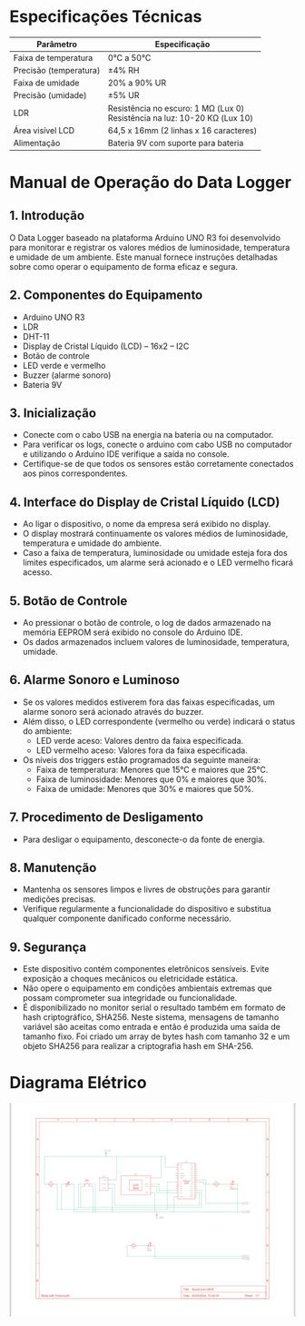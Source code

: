 # Especificações Técnicas

| Parâmetro               | Especificação                                      |
|-------------------------|----------------------------------------------------|
| Faixa de temperatura    | 0°C a 50°C                                          |
| Precisão (temperatura)  | ±4% RH | ±2°C                                       |
| Faixa de umidade        | 20% a 90% UR                                        |
| Precisão (umidade)      | ±5% UR                                             |
| LDR                     | Resistência no escuro: 1 MΩ (Lux 0) <br> Resistência na luz: 10-20 KΩ (Lux 10) |
| Área visível LCD        | 64,5 x 16mm (2 linhas x 16 caracteres)             |
| Alimentação             | Bateria 9V com suporte para bateria                |

# Manual de Operação do Data Logger

## 1. Introdução
O Data Logger baseado na plataforma Arduino UNO R3 foi desenvolvido para monitorar e registrar os valores médios de luminosidade, temperatura e umidade de um ambiente. Este manual fornece instruções detalhadas sobre como operar o equipamento de forma eficaz e segura.

## 2. Componentes do Equipamento
- Arduino UNO R3
- LDR 
- DHT-11
- Display de Cristal Líquido (LCD) – 16x2 – I2C
- Botão de controle
- LED verde e vermelho
- Buzzer (alarme sonoro)
- Bateria 9V

## 3. Inicialização
- Conecte com o cabo USB na energia na bateria ou na computador.
- Para verificar os logs, conecte o arduino com cabo USB no computador e utilizando o Arduino IDE verifique a saída no console.
- Certifique-se de que todos os sensores estão corretamente conectados aos pinos correspondentes.

## 4. Interface do Display de Cristal Líquido (LCD)
- Ao ligar o dispositivo, o nome da empresa será exibido no display.
- O display mostrará continuamente os valores médios de luminosidade, temperatura e umidade do ambiente.
- Caso a faixa de temperatura, luminosidade ou umidade esteja fora dos limites especificados, um alarme será acionado e o LED vermelho ficará acesso.

## 5. Botão de Controle
- Ao pressionar o botão de controle, o log de dados armazenado na memória EEPROM será exibido no console do Arduino IDE.
- Os dados armazenados incluem valores de luminosidade, temperatura, umidade.

## 6. Alarme Sonoro e Luminoso
- Se os valores medidos estiverem fora das faixas especificadas, um alarme sonoro será acionado através do buzzer.
- Além disso, o LED correspondente (vermelho ou verde) indicará o status do ambiente:
  - LED verde aceso: Valores dentro da faixa especificada.
  - LED vermelho aceso: Valores fora da faixa especificada.
- Os níveis dos triggers estão programados da seguinte maneira:
  - Faixa de temperatura: Menores que 15°C e maiores que 25°C.
  - Faixa de luminosidade: Menores que 0% e maiores que 30%.
  - Faixa de umidade: Menores que 30% e maiores que 50%.

## 7. Procedimento de Desligamento
- Para desligar o equipamento, desconecte-o da fonte de energia.

## 8. Manutenção
- Mantenha os sensores limpos e livres de obstruções para garantir medições precisas.
- Verifique regularmente a funcionalidade do dispositivo e substitua qualquer componente danificado conforme necessário.

## 9. Segurança
- Este dispositivo contém componentes eletrônicos sensíveis. Evite exposição a choques mecânicos ou eletricidade estática.
- Não opere o equipamento em condições ambientais extremas que possam comprometer sua integridade ou funcionalidade.
- É disponibilizado no monitor serial o resultado também em formato de hash criptográfico, SHA256. Neste sistema, mensagens de tamanho variável são aceitas como entrada e então é produzida uma saída de tamanho fixo. Foi criado um array de bytes hash com tamanho 32 e um objeto SHA256 para realizar a criptografia hash em SHA-256.

# Diagrama Elétrico

![Diagrama Elétrico](https://github.com/ArthurFariasds/DataLogger/blob/main/IMG_0808.jpeg)
